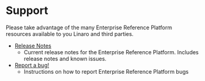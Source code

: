 # Support

Please take advantage of the many Enterprise Reference Platform resources available to you Linaro and third parties.

- [Release Notes](../../ReleaseNotes.md)
   - Current release notes for the Enterprise Reference Platform. Includes release notes and known issues.
- [Report a bug!](/documentation/Reference-Platform/Extras/Report-a-bug.md)
   - Instructions on how to report Enterprise Reference Platform bugs
